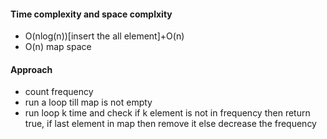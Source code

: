 #### Time complexity and space complxity
* O(nlog(n))[insert the all element]+O(n)
* O(n) map space
​
#### Approach
* count frequency
* run a loop till map is not empty
* run loop k time and check if k element is not in frequency then return true, if last element in map then remove it else decrease the frequency
